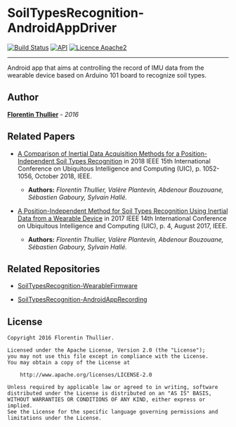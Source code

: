 # SoilTypesRecognition-AndroidAppDriver

[![Build Status](https://travis-ci.org/FlorentinTh/AndroidIMURecording.svg?branch=master)](https://travis-ci.org/FlorentinTh/AndroidIMURecording)
[![API](https://img.shields.io/badge/API-18%2B-orange.svg)](https://source.android.com/source/build-numbers.html)
[![Licence Apache2](https://img.shields.io/hexpm/l/plug.svg)](http://www.apache.org/licenses/LICENSE-2.0)

---

Android app that aims at controlling the record of IMU data from the wearable device based on Arduino 101 board to recognize soil types.

## Author

**[Florentin Thullier](https://github.com/florentinth)** - _2016_

## Related Papers

- [A Comparison of Inertial Data Acquisition Methods for a Position-Independent Soil Types Recognition](https://github.com/FlorentinTh/Contributions-Public/blob/master/contributions/2018/contribution-6/src/manuscript.pdf) in 2018 IEEE 15th International Conference on Ubiquitous Intelligence and Computing (UIC), p. 1052-1056, October 2018, IEEE.
  - **Authors:** _Florentin Thullier, Valère Plantevin, Abdenour Bouzouane, Sébastien Gaboury, Sylvain Hallé._

- [A Position-Independent Method for Soil Types Recognition Using Inertial Data from a Wearable Device](https://github.com/FlorentinTh/Contributions-Public/blob/master/contributions/2017/contribution-4/src/manuscript.pdf) in 2017 IEEE 14th International Conference on Ubiquitous Intelligence and Computing (UIC), p. 4, August 2017, IEEE.
  - **Authors:** _Florentin Thullier, Valère Plantevin, Abdenour Bouzouane, Sébastien Gaboury, Sylvain Hallé._

## Related Repositories

- [SoilTypesRecognition-WearableFirmware](https://github.com/FlorentinTh/SoilTypesRecognition-WearableFirmware)

- [SoilTypesRecognition-AndroidAppRecording](https://github.com/FlorentinTh/SoilTypesRecognition-AndroidAppRecording)

## License

    Copyright 2016 Florentin Thullier.

    Licensed under the Apache License, Version 2.0 (the "License");
    you may not use this file except in compliance with the License.
    You may obtain a copy of the License at

        http://www.apache.org/licenses/LICENSE-2.0

    Unless required by applicable law or agreed to in writing, software
    distributed under the License is distributed on an "AS IS" BASIS,
    WITHOUT WARRANTIES OR CONDITIONS OF ANY KIND, either express or implied.
    See the License for the specific language governing permissions and
    limitations under the License.
